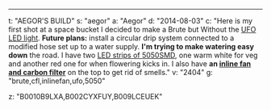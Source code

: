 ---
t: "AEGOR'S BUILD"
s: "aegor"
a: "Aegor"
d: "2014-08-03"
c: "Here is my first shot at a space bucket I decided to make a Brute but Without the <a href='https://amzn.to/36NO5zr'>UFO LED light</a>. <strong>Future plans:</strong> install a circular drip system connected to a modified hose set up to a water supply. <strong>I'm trying to make watering easy down</strong> the road. I have two <a href='http://www.amazon.com/gp/product/B00BPIWY28/ref=as_li_ss_tl?ie=UTF8&camp=1789&creative=390957&creativeASIN=B00BPIWY28&linkCode=as2&tag=spacbuck-20'>LED strips of 5050SMD</a>, one warm white for veg and another red one for when flowering kicks in. I also have <strong>an <a href='http://www.amazon.com/gp/product/B004Q2ER5C/ref=as_li_ss_tl?ie=UTF8&camp=1789&creative=390957&creativeASIN=B004Q2ER5C&linkCode=as2&tag=spacbuck-20'>inline fan and carbon filter</a></strong> on the top to get rid of smells."
v: "2404"
g: "brute,cfl,inlinefan,ufo,5050"

z: "B0010B9LXA,B002CYXFUY,B009LCEUEK"

